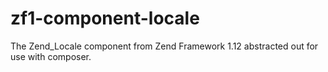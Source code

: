 zf1-component-locale
====================

The Zend_Locale component from Zend Framework 1.12 abstracted out for use with composer.
